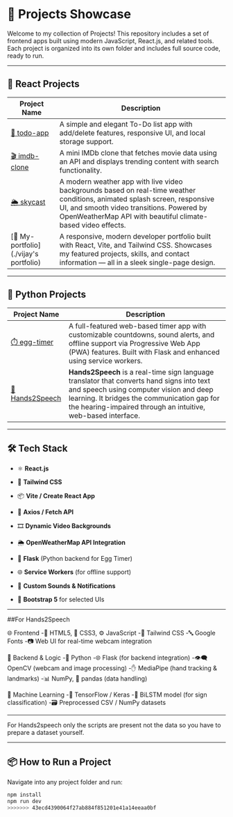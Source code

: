 # 🚀 Projects Showcase

Welcome to my collection of Projects! This repository includes a set of frontend apps built using modern JavaScript, React.js, and related tools. Each project is organized into its own folder and includes full source code, ready to run.

---

## 📁 React Projects

| Project Name | Description |
|--------------|-------------|
| [🎯 todo-app](./todo-app) | A simple and elegant To-Do list app with add/delete features, responsive UI, and local storage support. |
| [🎬 imdb-clone](./imdb-clone) | A mini IMDb clone that fetches movie data using an API and displays trending content with search functionality. |
| [🌦️ skycast](./skycast) | A modern weather app with live video backgrounds based on real-time weather conditions, animated splash screen, responsive UI, and smooth video transitions. Powered by OpenWeatherMap API with beautiful climate-based video effects. |
| [💼 My-portfolio](./vijay's portfolio) | A responsive, modern developer portfolio built with React, Vite, and Tailwind CSS. Showcases my featured projects, skills, and contact information — all in a sleek single-page design.|

---

## 📁 Python Projects
| Project Name | Description |
|--------------|-------------|
| [⏱️ egg-timer](./egg-timer) | A full-featured web-based timer app with customizable countdowns, sound alerts, and offline support via Progressive Web App (PWA) features. Built with Flask and enhanced using service workers.|
| [👋Hands2Speech](./hands2speech) |**Hands2Speech** is a real-time sign language translator that converts hand signs into text and speech using computer vision and deep learning. It bridges the communication gap for the hearing-impaired through an intuitive, web-based interface.|

---

## 🛠 Tech Stack

- ⚛️ **React.js**
- 🎨 **Tailwind CSS**
- 📦 **Vite / Create React App**
- 🔗 **Axios / Fetch API**
- 🎞 **Dynamic Video Backgrounds**
- 🌦️ **OpenWeatherMap API Integration**

- 🐍 **Flask** (Python backend for Egg Timer)
- 🌐 **Service Workers** (for offline support)
- 🔔 **Custom Sounds & Notifications**
- 🎨 **Bootstrap 5** for selected UIs
---
 ##For Hands2Speech

🌐 Frontend
-🧱 HTML5, 🎨 CSS3, ⚙️ JavaScript
-💨 Tailwind CSS
-🔤 Google Fonts
-📷 Web UI for real-time webcam integration

🧠 Backend & Logic
-🐍 Python
-🌐 Flask (for backend integration)
-👁️‍🗨️ OpenCV (webcam and image processing)
-✋ MediaPipe (hand tracking & landmarks)
-📊 NumPy, 🧾 pandas (data handling)

🤖 Machine Learning
-🔧 TensorFlow / Keras
-🧬 BiLSTM model (for sign classification)
-🗃️ Preprocessed CSV / NumPy datasets

---

For Hands2speech only the scripts are present not the data so you have to prepare a dataset yourself.

---

## 📦 How to Run a Project

Navigate into any project folder and run:

```bash
npm install
npm run dev
>>>>>>> 43ecd4390064f27ab884f851201e41a14eeaa0bf
